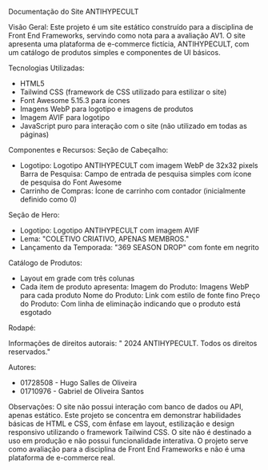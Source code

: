 Documentação do Site ANTIHYPECULT


Visão Geral:
Este projeto é um site estático construído para a disciplina de Front End Frameworks, servindo como nota para a avaliação AV1. O site apresenta uma plataforma de e-commerce fictícia, ANTIHYPECULT, com um catálogo de produtos simples e componentes de UI básicos.

Tecnologias Utilizadas:

- HTML5
- Tailwind CSS (framework de CSS utilizado para estilizar o site)
- Font Awesome 5.15.3 para ícones
- Imagens WebP para logotipo e imagens de produtos
- Imagem AVIF para logotipo
- JavaScript puro para interação com o site (não utilizado em todas as páginas)

Componentes e Recursos:
Seção de Cabeçalho:

- Logotipo: Logotipo ANTIHYPECULT com imagem WebP de 32x32 pixels
Barra de Pesquisa: Campo de entrada de pesquisa simples com ícone de pesquisa do Font Awesome
- Carrinho de Compras: Ícone de carrinho com contador (inicialmente definido como 0)


Seção de Hero:

- Logotipo: Logotipo ANTIHYPECULT com imagem AVIF
- Lema: "COLETIVO CRIATIVO, APENAS MEMBROS."
- Lançamento da Temporada: "369 SEASON DROP" com fonte em negrito


Catálogo de Produtos:

- Layout em grade com três colunas
- Cada item de produto apresenta:
 Imagem do Produto: Imagens WebP para cada produto
 Nome do Produto: Link com estilo de fonte fino
 Preço do Produto: Com linha de eliminação indicando que o produto está esgotado


Rodapé:
  
Informações de direitos autorais: " 2024 ANTIHYPECULT. Todos os direitos reservados."

Autores:
- 01728508 - Hugo Salles de Oliveira
- 01710976 - Gabriel de Oliveira Santos


Observações:
O site não possui interação com banco de dados ou API, apenas estático.
Este projeto se concentra em demonstrar habilidades básicas de HTML e CSS, com ênfase em layout, estilização e design responsivo utilizando o framework Tailwind CSS.
O site não é destinado a uso em produção e não possui funcionalidade interativa.
O projeto serve como avaliação  para a disciplina de Front End Frameworks e não é uma plataforma de e-commerce real.
